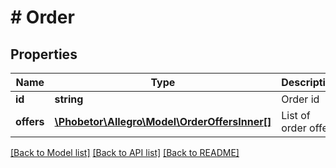 # # Order

## Properties

Name | Type | Description | Notes
------------ | ------------- | ------------- | -------------
**id** | **string** | Order id |
**offers** | [**\Phobetor\Allegro\Model\OrderOffersInner[]**](OrderOffersInner.md) | List of order offers |

[[Back to Model list]](../../README.md#models) [[Back to API list]](../../README.md#endpoints) [[Back to README]](../../README.md)

